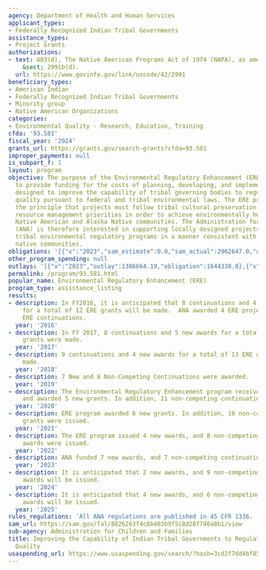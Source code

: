 ```yaml
---
agency: Department of Health and Human Services
applicant_types:
- Federally Recognized Indian Tribal Governments
assistance_types:
- Project Grants
authorizations:
- text: 803(d), The Native American Programs Act of 1974 (NAPA), as amended. 42 U.S.C.
    &sect; 2991b(d).
  url: https://www.govinfo.gov/link/uscode/42/2991
beneficiary_types:
- American Indian
- Federally Recognized Indian Tribal Governments
- Minority group
- Native American Organizations
categories:
- Environmental Quality - Research, Education, Training
cfda: '93.581'
fiscal_year: '2024'
grants_url: https://grants.gov/search-grants?cfda=93.581
improper_payments: null
is_subpart_f: 1
layout: program
objective: The purpose of the Environmental Regulatory Enhancement (ERE) program is
  to provide funding for the costs of planning, developing, and implementing programs
  designed to improve the capability of tribal governing bodies to regulate environmental
  quality pursuant to federal and tribal environmental laws. The ERE program supports
  the principle that projects must follow tribal cultural preservation and natural
  resource management priorities in order to achieve environmentally healthy, sustainable
  Native American and Alaska Native communities. The Administration for Native Americans
  (ANA) is therefore interested in supporting locally designed projects that strengthen
  tribal environmental regulatory programs in a manner consistent with the goals of
  native communities.
obligations: '[{"x":"2023","sam_estimate":0.0,"sam_actual":2962647.0,"usa_spending_actual":2569995.15},{"x":"2024","sam_estimate":0.0,"sam_actual":2735712.0,"usa_spending_actual":0.0},{"x":"2025","sam_estimate":0.0,"sam_actual":3481049.0,"usa_spending_actual":0.0}]'
other_program_spending: null
outlays: '[{"x":"2023","outlay":1386664.19,"obligation":1644338.0},{"x":"2024","outlay":0.0,"obligation":0.0},{"x":"2025","outlay":0.0,"obligation":0.0}]'
permalink: /program/93.581.html
popular_name: Environmental Regulatory Enhancement (ERE)
program_type: assistance_listing
results:
- description: In FY2016, it is anticipated that 8 continuations and 4 new awards
    for a total of 12 ERE grants will be made.  ANA awarded 4 ERE projects, with 5
    ERE continuations.
  year: '2016'
- description: In FY 2017, 8 continuations and 5 new awards for a total of 13 ERE
    grants were made.
  year: '2017'
- description: 9 continuations and 4 new awards for a total of 13 ERE grants were
    made.
  year: '2018'
- description: 7 New and 8 Non-Competing Continuations were awarded.
  year: '2019'
- description: The Environmental Regulatory Enhancement program received 12 applications
    and awarded 5 new grants. In addition, 11 non-competing continuations were issued.
  year: '2020'
- description: ERE program awarded 6 new grants. In addition, 10 non-competing continuation
    grants were issued.
  year: '2021'
- description: The ERE program issued 4 new awards, and 8 non-competing continuation
    awards were issued.
  year: '2022'
- description: ANA funded 7 new awards, and 7 non-competing continuation awards.
  year: '2023'
- description: It is anticipated that 2 new awards, and 9 non-competing continuation
    awards will be issued.
  year: '2024'
- description: It is anticipated that 4 new awards, and 6 non-competing continuation
    awards will be issued.
  year: '2025'
rules_regulations: 'All ANA regulations are published in 45 CFR 1336. '
sam_url: https://sam.gov/fal/8826263f4c6b403b9f5c8d28f746a8b1/view
sub-agency: Administration for Children and Families
title: Improving the Capability of Indian Tribal Governments to Regulate Environmental
  Quality
usaspending_url: https://www.usaspending.gov/search/?hash=3cd2f7dd4bf853874a7615b1c2861758
---
```

